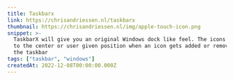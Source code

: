 ```yaml
---
title: Taskbarx
link: https://chrisandriessen.nl/taskbarx
thumbnail: https://chrisandriessen.nl/img/apple-touch-icon.png
snippet: >-
  TaskbarX will give you an original Windows dock like feel. The icons will move
  to the center or user given position when an icon gets added or removed from
  the taskbar
tags: ["taskbar", "windows"]
createdAt: 2022-12-08T00:00:00.000Z
---
```

